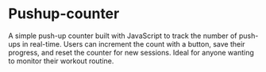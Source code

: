 # Pushup-counter
A simple push-up counter built with JavaScript to track the number of push-ups in real-time. Users can increment the count with a button, save their progress, and reset the counter for new sessions. Ideal for anyone wanting to monitor their workout routine.
